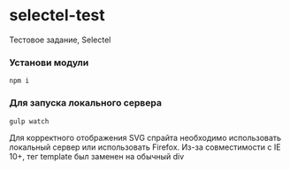 # selectel-test
Тестовое задание, Selectel

### Установи модули

```
npm i
```

### Для запуска локального сервера

```
gulp watch
```

Для корректного отображения SVG спрайта необходимо использовать локальный сервер или использовать Firefox.
Из-за совместимости с IE 10+, тег template был заменен на обычный div